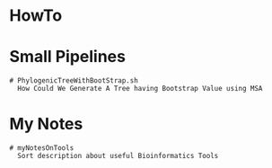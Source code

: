 # HowTo
  # Small Pipelines
    # PhylogenicTreeWithBootStrap.sh
      How Could We Generate A Tree having Bootstrap Value using MSA
  # My Notes
    # myNotesOnTools
      Sort description about useful Bioinformatics Tools
